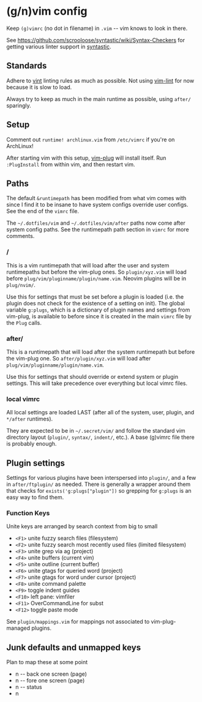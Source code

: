 # (g/n)vim config

Keep `(g)vimrc` (no dot in filename) in `.vim` -- vim knows to look in there.

See https://github.com/scrooloose/syntastic/wiki/Syntax-Checkers for getting
various linter support in
[syntastic](https://github.com/scrooloose/syntastic/).

## Standards

Adhere to [vint](https://github.com/Kuniwak/vint) linting rules as much as
possible. Not using [vim-lint](https://github.com/syngan/vim-vimlint) for now
because it is slow to load.

Always try to keep as much in the main runtime as possible, using `after/`
sparingly.

## Setup

Comment out `runtime! archlinux.vim` from `/etc/vimrc` if you're on ArchLinux!

After starting vim with this setup,
[vim-plug](https://github.com/junegunn/vim-plug) will install itself. Run
`:PlugInstall` from within vim, and then restart vim.

## Paths

The default `&runtimepath` has been modified from what vim comes with since I
find it to be insane to have system configs override user configs. See the end
of the `vimrc` file.

The `~/.dotfiles/vim` and `~/.dotfiles/vim/after` paths now come after system
config paths. See the runtimepath path section in `vimrc` for more comments.

### /

This is a vim runtimepath that will load after the user and system runtimepaths
but before the vim-plug ones. So `plugin/xyz.vim` will load before
`plug/vim/pluginname/plugin/name.vim`. Neovim plugins will be in `plug/nvim/`.

Use this for settings that must be set before a plugin is loaded (i.e. the
plugin does not check for the existence of a setting on init). The global
variable `g:plugs`, which is a dictionary of plugin names and settings from
vim-plug, is available to before since it is created in the main `vimrc` file
by the `Plug` calls.

### after/

This is a runtimepath that will load after the system runtimepath but before
the vim-plug one. So `after/plugin/xyz.vim` will load after
`plug/vim/pluginname/plugin/name.vim`.

Use this for settings that should override or extend system or plugin settings.
This will take precedence over everything but local vimrc files.

### local vimrc

All local settings are loaded LAST (after all of the system, user, plugin, and
`*/after` runtimes).

They are expected to be in `~/.secret/vim/` and follow the standard vim
directory layout (`plugin/`, `syntax/`, `indent/`, etc.). A base (g)vimrc file
there is probably enough.

## Plugin settings

Settings for various plugins have been interspersed into `plugin/`, and a few
in `after/ftplugin/` as needed. There is generally a wrapper around them that
checks for `exists('g:plugs["plugin"])` so grepping for `g:plugs` is an easy
way to find them.

### Function Keys

Unite keys are arranged by search context from big to small

- `<F1>` unite fuzzy search files (filesystem)
- `<F2>` unite fuzzy search most recently used files (limited filesystem)
- `<F3>` unite grep via ag (project)
- `<F4>` unite buffers (current vim)
- `<F5>` unite outline (current buffer)
- `<F6>` unite gtags for queried word (project)
- `<F7>` unite gtags for word under cursor (project)
- `<F8>` unite command palette
- `<F9>` toggle indent guides
- `<F10>` left pane: vimfiler
- `<F11>` OverCommandLine for subst
- `<F12>` toggle paste mode

See `plugin/mappings.vim` for mappings not associated to vim-plug-managed
plugins.

## Junk defaults and unmapped keys

Plan to map these at some point

- n <C-b> -- back one screen (page)
- n <C-f> -- fore one screen (page)
- n <C-g> -- status
- n <C-s>

